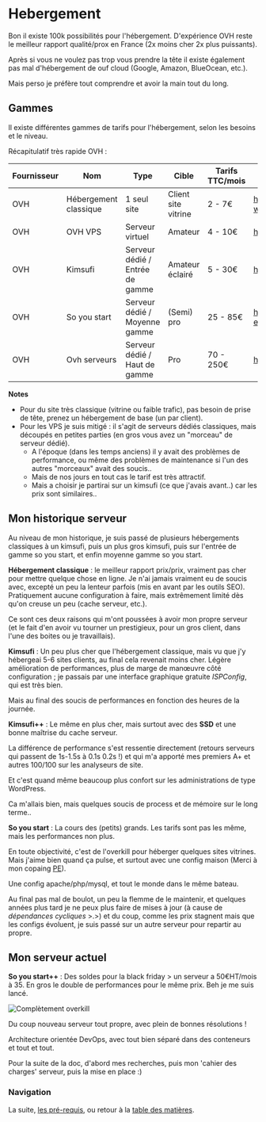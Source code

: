 # Hebergement

Bon il existe 100k possibilités pour l'hébergement. D'expérience OVH reste le meilleur rapport qualité/prox en France (2x moins cher 2x plus puissants).

Après si vous ne voulez pas trop vous prendre la tête il existe également pas mal d'hébergement de ouf cloud (Google, Amazon, BlueOcean, etc.).

Mais perso je préfère tout comprendre et avoir la main tout du long.


## Gammes

Il existe différentes gammes de tarifs pour l'hébergement, selon les besoins et le niveau.

Récapitulatif très rapide OVH :

| Fournisseur | Nom | Type | Cible | Tarifs TTC/mois | Url |
|-------------|-----------------------|---------------------------------|---------------------|-----------------|---------------------------------------------------|
| OVH | Hébergement classique | 1 seul site | Client site vitrine | 2 - 7€ | https://www.ovh.com/fr/hebergement-web/ |
| OVH | OVH VPS | Serveur virtuel | Amateur | 4 - 10€ | https://www.ovh.com/fr/vps/ |
| OVH | Kimsufi | Serveur dédié / Entrée de gamme | Amateur éclairé | 5 - 30€ | https://www.kimsufi.com/fr/serveurs.xml |
| OVH | So you start | Serveur dédié / Moyenne gamme | (Semi) pro | 25 - 85€ | https://www.soyoustart.com/fr/serveurs-essential/ |
| OVH | Ovh serveurs | Serveur dédié / Haut de gamme | Pro | 70 - 250€ | https://www.ovh.com/fr/serveurs_dedies/ |

**Notes**

- Pour du site très classique (vitrine ou faible trafic), pas besoin de prise de tête, prenez un hébergement de base (un par client).
- Pour les VPS je suis mitigé : il s'agit de serveurs dédiés classiques, mais découpés en petites parties (en gros vous avez un "morceau" de serveur dédié).
	- A l'époque (dans les temps anciens) il y avait des problèmes de performance, ou même des problèmes de maintenance si l'un des autres "morceaux" avait des soucis..
	- Mais de nos jours en tout cas le tarif est très attractif.
	- Mais a choisir je partirai sur un kimsufi (ce que j'avais avant..) car les prix sont similaires..


## Mon historique serveur

Au niveau de mon historique, je suis passé de plusieurs hébergements classiques à un kimsufi, puis un plus gros kimsufi, puis sur l'entrée de gamme so you start, et enfin moyenne gamme so you start.

**Hébergement classique** : le meilleur rapport prix/prix, vraiment pas cher pour mettre quelque chose en ligne.
Je n'ai jamais vraiment eu de soucis avec, excepté un peu la lenteur parfois (mis en avant par les outils SEO).
Pratiquement aucune configuration à faire, mais extrêmement limité dès qu'on creuse un peu (cache serveur, etc.).

Ce sont ces deux raisons qui m'ont poussées à avoir mon propre serveur (et le fait d'en avoir vu tourner un prestigieux, pour un gros client, dans l'une des boites ou je travaillais).

**Kimsufi** : Un peu plus cher que l'hébergement classique, mais vu que j'y hébergeai 5-6 sites clients, au final cela revenait moins cher. Légère amélioration de performances, plus de marge de manœuvre côté configuration ; je passais par une interface graphique gratuite _ISPConfig_, qui est très bien.

Mais au final des soucis de performances en fonction des heures de la journée.

**Kimsufi++** : Le même en plus cher, mais surtout avec des **SSD** et une bonne maîtrise du cache serveur.

La différence de performance s'est ressentie directement (retours serveurs qui passent de 1s-1.5s à 0.1s 0.2s !) et qui m'a apporté mes premiers A+ et autres 100/100 sur les analyseurs de site.

Et c'est quand même beaucoup plus confort sur les administrations de type WordPress.

Ca m'allais bien, mais quelques soucis de process et de mémoire sur le long terme..

**So you start** : La cours des (petits) grands. Les tarifs sont pas les même, mais les performances non plus.

En toute objectivité, c'est de l'overkill pour héberger quelques sites vitrines. Mais j'aime bien quand ça pulse, et surtout avec une config maison (Merci à mon copaing [PE](http://fr.viadeo.com/fr/profile/pierre-emmanuel.remy1)).

Une config apache/php/mysql, et tout le monde dans le même bateau.

Au final pas mal de boulot, un peu la flemme de le maintenir, et quelques années plus tard je ne peux plus faire de mises à jour (à cause de _dépendances cycliques_ >.>) et du coup, comme les prix stagnent mais que les configs évoluent, je suis passé sur un autre serveur pour repartir au propre.


## Mon serveur actuel

**So you start++** : Des soldes pour la black friday > un serveur a 50€HT/mois à 35. En gros le double de performances pour le même prix. Beh je me suis lancé.

![Complètement overkill](http://stockage.masamune.fr/images/max/191128-SYS-config-max.jpg)

Du coup nouveau serveur tout propre, avec plein de bonnes résolutions !

Architecture orientée DevOps, avec tout bien séparé dans des conteneurs et tout et tout.

Pour la suite de la doc, d'abord mes recherches, puis mon 'cahier des charges' serveur, puis la mise en place :)


### Navigation

La suite, [les pré-requis](/docs/03-prerequis.md), ou retour à la [table des matières](https://github.com/youpiwaza/notes-serveur).